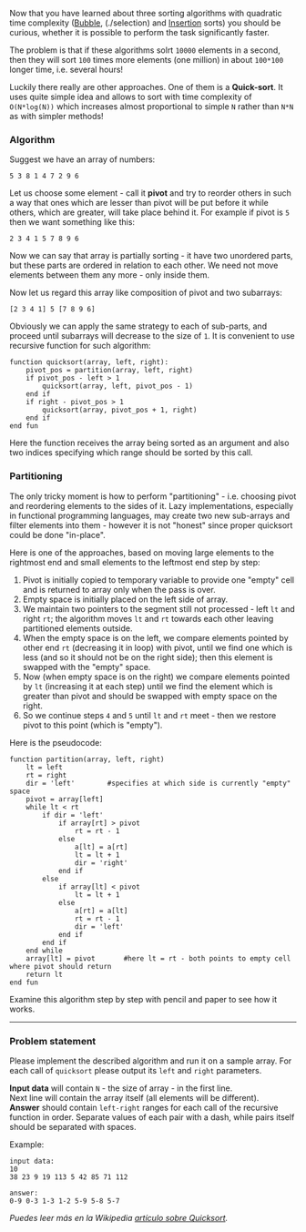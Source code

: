 Now that you have learned about three sorting algorithms with quadratic time complexity ([Bubble](./bubble-sort),
(./selection) and [Insertion](./insertion) sorts) you should be curious, whether it is possible to perform the task significantly faster.

The problem is that if these algorithms solrt `10000` elements in a second, then they will sort `100` times more
elements (one million) in about `100*100` longer time, i.e. several hours!

Luckily there really are other approaches. One of them is a **Quick-sort**. It uses quite simple idea and allows to
sort with time complexity of `O(N*log(N))` which increases almost proportional to simple `N` rather than `N*N` as
with simpler methods!

### Algorithm

Suggest we have
an array of numbers:

    5 3 8 1 4 7 2 9 6

Let us choose some element - call it **pivot** and try to reorder others in such a way that ones which are lesser than
pivot will be put before it while others, which are greater, will take place behind it. For example if pivot is `5`
then we want something like this:

    2 3 4 1 5 7 8 9 6

Now we can say that array is partially sorting - it have two unordered parts, but these parts are ordered in relation
to each other. We need not move elements between them any more - only inside them.

Now let us regard this array like composition of pivot and two subarrays:

    [2 3 4 1] 5 [7 8 9 6]

Obviously we can apply the same strategy to each of sub-parts, and proceed until subarrays will decrease to the size
of `1`. It is convenient to use recursive function for such algorithm:

    function quicksort(array, left, right):
	    pivot_pos = partition(array, left, right)
		if pivot_pos - left > 1
			quicksort(array, left, pivot_pos - 1)
		end if
		if right - pivot_pos > 1
			quicksort(array, pivot_pos + 1, right)
		end if
	end fun

Here the function receives the array being sorted as an argument and also two indices specifying which range should
be sorted by this call.

### Partitioning

The only tricky moment is how to perform "partitioning" - i.e. choosing pivot and reordering elements to the sides
of it. Lazy implementations, especially in functional programming languages, may create two new sub-arrays and filter
elements into them - however it is not "honest" since proper quicksort could be done "in-place".

Here is one of the approaches, based on moving large elements to the rightmost end and small elements to the leftmost
end step by step:

1. Pivot is initially copied to temporary variable to provide one "empty" cell and is returned to array only when
	the pass is over.
2. Empty space is initially placed on the left side of array.
3. We maintain two pointers to the segment still not processed - left `lt` and right `rt`; the algorithm moves `lt`
	and `rt` towards each other leaving partitioned elements outside.
4. When the empty space is on the left, we compare elements pointed by other end `rt` (decreasing it in loop) with
    pivot, until we find one which is less (and so it should not be on the right side); then this element is
	swapped with the "empty" space.
5. Now (when empty space is on the right) we compare elements pointed by `lt` (increasing it at each step) until we
    find the element which is greater than pivot and should be swapped with empty space on the right.
6. So we continue steps `4` and `5` until `lt` and `rt` meet - then we restore pivot to this point (which is "empty").

Here is the pseudocode:

    function partition(array, left, right)
	    lt = left
		rt = right
		dir = 'left' 		#specifies at which side is currently "empty" space
		pivot = array[left]
		while lt < rt
		    if dir = 'left'
			    if array[rt] > pivot
				    rt = rt - 1
				else
				    a[lt] = a[rt]
					lt = lt + 1
					dir = 'right'
				end if
			else
				if array[lt] < pivot
				    lt = lt + 1
				else
				    a[rt] = a[lt]
					rt = rt - 1
					dir = 'left'
				end if
			end if
		end while
		array[lt] = pivot       #here lt = rt - both points to empty cell where pivot should return
		return lt
	end fun

Examine this algorithm step by step with pencil and paper to see how it works.

---

### Problem statement

Please implement the described algorithm and run it on a sample array. For each call of `quicksort` please output
its `left` and `right` parameters.

**Input data** will contain `N` - the size of array - in the first line.  
Next line will contain the array itself (all elements will be different).  
**Answer** should contain `left-right` ranges for each call of the recursive function in order. Separate values of
each pair with a dash, while pairs itself should be separated with spaces.

Example:

	input data:
	10
	38 23 9 19 113 5 42 85 71 112
	
	answer:
	0-9 0-3 1-3 1-2 5-9 5-8 5-7

*Puedes leer más en la Wikipedia [artículo sobre Quicksort](https://es.wikipedia.org/wiki/Quicksort).*

